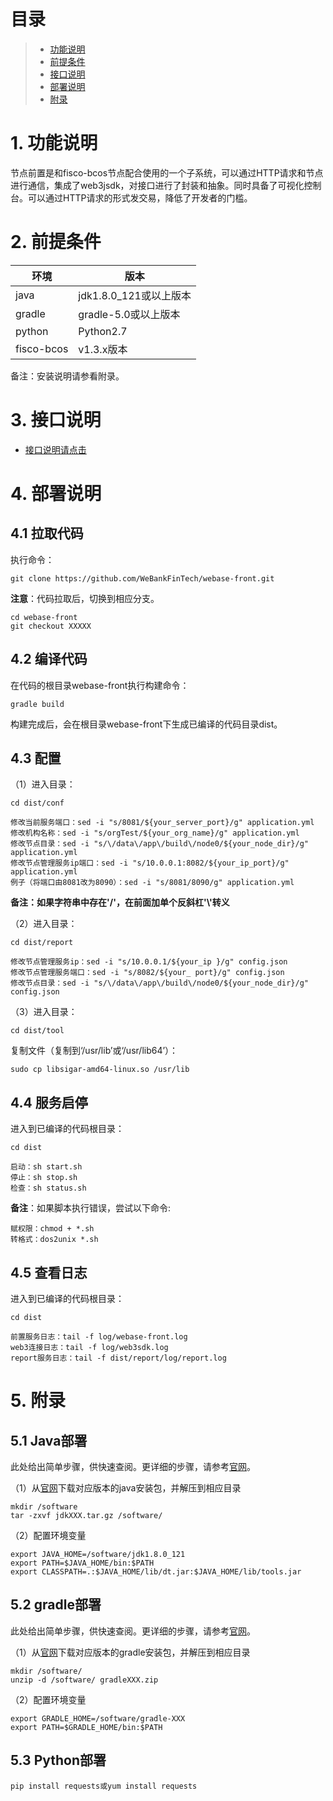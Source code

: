 # 目录
> * [功能说明](#chapter-1)
> * [前提条件](#chapter-2)
> * [接口说明](#chapter-3)
> * [部署说明](#chapter-4)
> * [附录](#chapter-5)

# 1. <a id="chapter-1"></a>功能说明
节点前置是和fisco-bcos节点配合使用的一个子系统，可以通过HTTP请求和节点进行通信，集成了web3jsdk，对接口进行了封装和抽象。同时具备了可视化控制台。可以通过HTTP请求的形式发交易，降低了开发者的门槛。

# 2. <a id="chapter-2"></a>前提条件

| 环境     | 版本              |
| ------ | --------------- |
| java   | jdk1.8.0_121或以上版本|
| gradle | gradle-5.0或以上版本 |
| python | Python2.7 |
| fisco-bcos |v1.3.x版本  |
备注：安装说明请参看附录。

# 3. <a id="chapter-3"></a>接口说明

- [接口说明请点击](interface.md)

# 4. <a id="chapter-4"></a>部署说明

## 4.1 拉取代码

执行命令：
```
git clone https://github.com/WeBankFinTech/webase-front.git

```

**注意**：代码拉取后，切换到相应分支。

```shell
cd webase-front
git checkout XXXXX
```

## 4.2 编译代码

在代码的根目录webase-front执行构建命令：
```
gradle build
```
构建完成后，会在根目录webase-front下生成已编译的代码目录dist。

## 4.3 配置
（1）进入目录：
```
cd dist/conf
```
```
修改当前服务端口：sed -i "s/8081/${your_server_port}/g" application.yml
修改机构名称：sed -i "s/orgTest/${your_org_name}/g" application.yml
修改节点目录：sed -i "s/\/data\/app\/build\/node0/${your_node_dir}/g" application.yml
修改节点管理服务ip端口：sed -i "s/10.0.0.1:8082/${your_ip_port}/g" application.yml
例子（将端口由8081改为8090）：sed -i "s/8081/8090/g" application.yml
```
**备注：如果字符串中存在'/'，在前面加单个反斜杠'\\'转义**

（2）进入目录：
```
cd dist/report
```
```
修改节点管理服务ip：sed -i "s/10.0.0.1/${your_ip }/g" config.json
修改节点管理服务端口：sed -i "s/8082/${your_ port}/g" config.json
修改节点目录：sed -i "s/\/data\/app\/build\/node0/${your_node_dir}/g" config.json
```

（3）进入目录：
```
cd dist/tool
```
复制文件（复制到‘/usr/lib’或‘/usr/lib64’）：
```
sudo cp libsigar-amd64-linux.so /usr/lib
```

## 4.4 服务启停

进入到已编译的代码根目录：
```shell
cd dist
```
```shell
启动：sh start.sh
停止：sh stop.sh
检查：sh status.sh
```
**备注**：如果脚本执行错误，尝试以下命令:
```
赋权限：chmod + *.sh
转格式：dos2unix *.sh
```

## 4.5 查看日志

进入到已编译的代码根目录：
```shell
cd dist
```
```
前置服务日志：tail -f log/webase-front.log
web3连接日志：tail -f log/web3sdk.log
report服务日志：tail -f dist/report/log/report.log
```

# 5. <a id="chapter-5"></a>附录

## 5.1 Java部署

此处给出简单步骤，供快速查阅。更详细的步骤，请参考[官网](http://www.oracle.com/technetwork/java/javase/downloads/index.html)。

（1）从[官网](http://www.oracle.com/technetwork/java/javase/downloads/index.html)下载对应版本的java安装包，并解压到相应目录

```shell
mkdir /software
tar -zxvf jdkXXX.tar.gz /software/
```

（2）配置环境变量

```shell
export JAVA_HOME=/software/jdk1.8.0_121
export PATH=$JAVA_HOME/bin:$PATH
export CLASSPATH=.:$JAVA_HOME/lib/dt.jar:$JAVA_HOME/lib/tools.jar
```

## 5.2 gradle部署

此处给出简单步骤，供快速查阅。更详细的步骤，请参考[官网](http://www.gradle.org/downloads)。

（1）从[官网](http://www.gradle.org/downloads)下载对应版本的gradle安装包，并解压到相应目录

```shell
mkdir /software/
unzip -d /software/ gradleXXX.zip
```

（2）配置环境变量

```shell
export GRADLE_HOME=/software/gradle-XXX
export PATH=$GRADLE_HOME/bin:$PATH
```

## 5.3 Python部署

```shell
pip install requests或yum install requests
```
